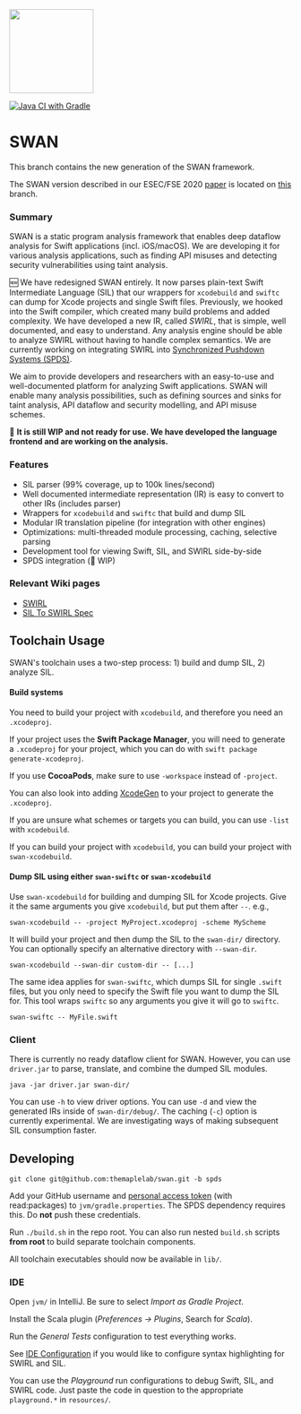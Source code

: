 <img src="https://karimali.ca/resources/images/projects/swan.png" width="150">

[![Java CI with Gradle](https://github.com/themaplelab/swan/workflows/Java%20CI%20with%20Gradle/badge.svg?branch=spds)](https://github.com/themaplelab/swan/actions)

# SWAN

This branch contains the new generation of the SWAN framework.

The SWAN version described in our ESEC/FSE 2020 [paper](https://karimali.ca/resources/papers/swan.pdf) is located on [this](https://github.com/themaplelab/swan/tree/master) branch.

###  Summary

SWAN is a static program analysis framework that enables deep dataflow analysis for Swift applications (incl. iOS/macOS). We are developing it for various analysis applications, such as finding API misuses and detecting security vulnerabilities using taint analysis.

:new: We have redesigned SWAN entirely. It now parses plain-text Swift Intermediate Language (SIL) that our wrappers for `xcodebuild` and `swiftc` can dump for Xcode projects and single Swift files. Previously, we hooked into the Swift compiler, which created many build problems and added complexity. We have developed a new IR, called *SWIRL*, that is simple, well documented, and easy to understand. Any analysis engine should be able to analyze SWIRL without having to handle complex semantics. We are currently working on integrating SWIRL into [Synchronized Pushdown Systems (SPDS)](https://github.com/CodeShield-Security/SPDS).

We aim to provide developers and researchers with an easy-to-use and well-documented platform for analyzing Swift applications. SWAN will enable many analysis possibilities, such as defining sources and sinks for taint analysis, API dataflow and security modelling, and API misuse schemes.

:construction: **It is still WIP and not ready for use. We have developed the language frontend and are working on the analysis.**

### Features

- SIL parser (99% coverage, up to 100k lines/second)
- Well documented intermediate representation (IR) is easy to convert to other IRs (includes parser)
- Wrappers for `xcodebuild` and `swiftc` that build and dump SIL
- Modular IR translation pipeline (for integration with other engines)
- Optimizations: multi-threaded module processing, caching, selective parsing
- Development tool for viewing Swift, SIL, and SWIRL side-by-side
- SPDS integration (:construction: WIP)

### Relevant Wiki pages

- [SWIRL](https://github.com/themaplelab/swan/wiki/SWIRL)
- [SIL To SWIRL Spec](https://github.com/themaplelab/swan/wiki/SIL-To-SWIRL-Spec)

## Toolchain Usage

SWAN's toolchain uses a two-step process: 1) build and dump SIL, 2) analyze SIL.

#### Build systems

You need to build your project with `xcodebuild`, and therefore you need an `.xcodeproj`.

If your project uses the **Swift Package Manager**, you will need to generate a `.xcodeproj` for your project, which you can do with `swift package generate-xcodeproj`.

If you use **CocoaPods**, make sure to use `-workspace` instead of `-project`. 

You can also look into adding [XcodeGen](https://github.com/yonaskolb/XcodeGen) to your project to generate the `.xcodeproj`.

If you are unsure what schemes or targets you can build, you can use `-list` with `xcodebuild`.

If you can build your project with `xcodebuild`, you can build your project with `swan-xcodebuild`.

#### Dump SIL using either `swan-swiftc` or `swan-xcodebuild`

Use `swan-xcodebuild` for building and dumping SIL for Xcode projects. Give it the same arguments you give `xcodebuild`, but put them after `--`. e.g.,

```
swan-xcodebuild -- -project MyProject.xcodeproj -scheme MyScheme
```

It will build your project and then dump the SIL to the `swan-dir/` directory. You can optionally specify an alternative directory with `--swan-dir`.

```
swan-xcodebuild --swan-dir custom-dir -- [...]
```

The same idea applies for `swan-swiftc`, which dumps SIL for single `.swift` files, but you only need to specify the Swift file you want to dump the SIL for. This tool wraps `swiftc` so any arguments you give it will go to `swiftc`.

```
swan-swiftc -- MyFile.swift
```

### Client

There is currently no ready dataflow client for SWAN. However, you can use `driver.jar` to parse, translate, and combine the dumped SIL modules.

```
java -jar driver.jar swan-dir/
```

You can use `-h` to view driver options. You can use `-d` and view the generated IRs inside of `swan-dir/debug/`. The caching (`-c`) option is currently experimental. We are investigating ways of making subsequent SIL consumption faster.

## Developing

```
git clone git@github.com:themaplelab/swan.git -b spds
```

Add your GitHub username and [personal access token](https://docs.github.com/en/github/authenticating-to-github/creating-a-personal-access-token) (with read:packages) to `jvm/gradle.properties`. The SPDS dependency requires this. Do **not** push these credentials.

Run `./build.sh` in the repo root. You can also run nested `build.sh` scripts **from root** to build separate toolchain components.

All toolchain executables should now be available in `lib/`.

### IDE

Open `jvm/` in IntelliJ. Be sure to select *Import as Gradle Project*.

Install the Scala plugin (*Preferences -> Plugins*, Search for *Scala*).

Run the *General Tests* configuration to test everything works.

See [IDE Configuration](https://github.com/themaplelab/swan/wiki/IDE-Configuration) if you would like to configure syntax highlighting for SWIRL and SIL.

You can use the *Playground* run configurations to debug Swift, SIL, and SWIRL code. Just paste the code in question to the appropriate `playground.*` in `resources/`.
